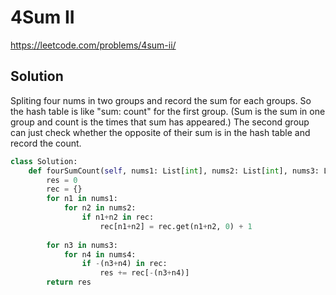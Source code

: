 # 4Sum II

https://leetcode.com/problems/4sum-ii/

## Solution

Spliting four nums in two groups and record the sum for each groups. So the hash table is like "sum: count" for the first group. (Sum is the sum in one group and count is the times that sum has appeared.) The second group can just check whether the opposite of their sum is in the hash table and record the count.


```python
class Solution:
    def fourSumCount(self, nums1: List[int], nums2: List[int], nums3: List[int], nums4: List[int]) -> int:
        res = 0
        rec = {}
        for n1 in nums1:
            for n2 in nums2:
                if n1+n2 in rec:
                    rec[n1+n2] = rec.get(n1+n2, 0) + 1
            
        for n3 in nums3:
            for n4 in nums4:
                if -(n3+n4) in rec:
                    res += rec[-(n3+n4)]
        return res
```